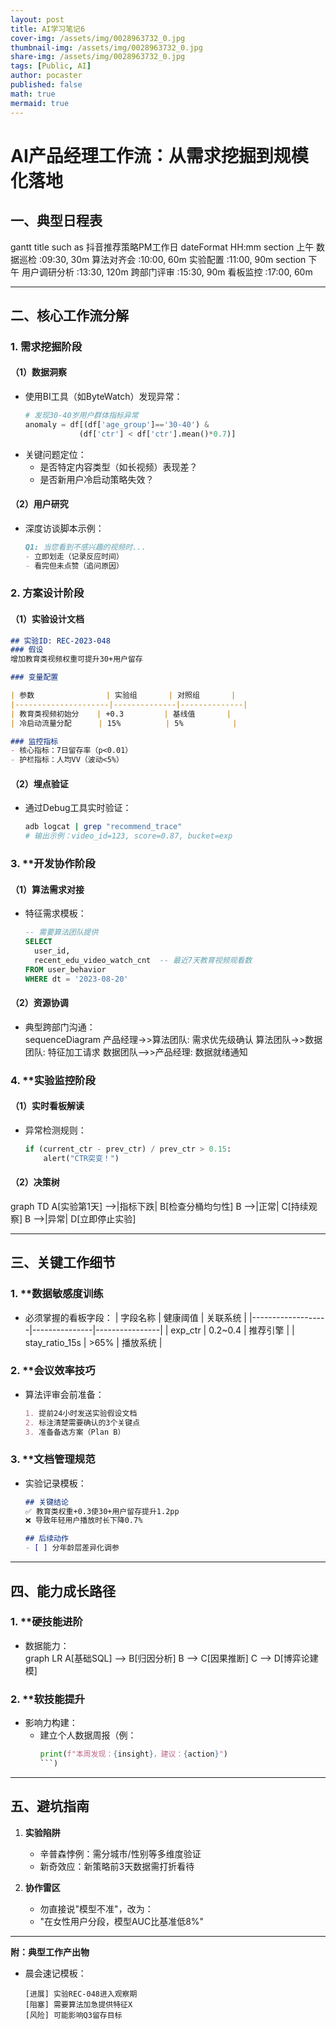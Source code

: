 ```yaml
---
layout: post
title: AI学习笔记6
cover-img: /assets/img/0028963732_0.jpg
thumbnail-img: /assets/img/0028963732_0.jpg
share-img: /assets/img/0028963732_0.jpg
tags: [Public, AI]
author: pocaster
published: false
math: true
mermaid: true
---
```


# AI产品经理工作流：从需求挖掘到规模化落地

## 一、典型日程表
<div class="mermaid">
gantt
    title such as 抖音推荐策略PM工作日
    dateFormat  HH:mm
    section 上午
    数据巡检        :09:30, 30m
    算法对齐会      :10:00, 60m
    实验配置       :11:00, 90m
    section 下午
    用户调研分析    :13:30, 120m
    跨部门评审      :15:30, 90m
    看板监控       :17:00, 60m
</div>

---

## 二、核心工作流分解

### 1. **需求挖掘阶段**
#### （1）数据洞察
- 使用BI工具（如ByteWatch）发现异常：
  ```python
  # 发现30-40岁用户群体指标异常
  anomaly = df[(df['age_group']=='30-40') & 
              (df['ctr'] < df['ctr'].mean()*0.7)]
  ```
- 关键问题定位：
  - 是否特定内容类型（如长视频）表现差？
  - 是否新用户冷启动策略失效？

#### （2）用户研究
- 深度访谈脚本示例：
  ```markdown
  Q1: 当您看到不感兴趣的视频时...
  - 立即划走（记录反应时间）
  - 看完但未点赞（追问原因）
  ```

### 2. **方案设计阶段**
#### （1）实验设计文档
```markdown
## 实验ID: REC-2023-048
### 假设
增加教育类视频权重可提升30+用户留存

### 变量配置

| 参数                | 实验组       | 对照组       |
|---------------------|--------------|--------------|
| 教育类视频初始分    | +0.3         | 基线值       |
| 冷启动流量分配      | 15%          | 5%           |

### 监控指标
- 核心指标：7日留存率（p<0.01）
- 护栏指标：人均VV（波动<5%）
```

#### （2）埋点验证
- 通过Debug工具实时验证：
  ```bash
  adb logcat | grep "recommend_trace" 
  # 输出示例：video_id=123, score=0.87, bucket=exp
  ```

### 3. **开发协作阶段
#### （1）算法需求对接
- 特征需求模板：
  ```sql
  -- 需要算法团队提供
  SELECT 
    user_id,
    recent_edu_video_watch_cnt  -- 最近7天教育视频观看数
  FROM user_behavior 
  WHERE dt = '2023-08-20'
  ```

#### （2）资源协调
- 典型跨部门沟通：
  <div class="mermaid">
  sequenceDiagram
      产品经理->>算法团队: 需求优先级确认
      算法团队->>数据团队: 特征加工请求
      数据团队-->>产品经理: 数据就绪通知
  </div>

### 4. **实验监控阶段
#### （1）实时看板解读
- 异常检测规则：
  ```python
  if (current_ctr - prev_ctr) / prev_ctr > 0.15:
      alert("CTR突变！")
  ```

#### （2）决策树
<div class="mermaid">
graph TD
    A[实验第1天] -->|指标下跌| B[检查分桶均匀性]
    B -->|正常| C[持续观察]
    B -->|异常| D[立即停止实验]
</div>

---

## 三、关键工作细节

### 1. **数据敏感度训练
- 必须掌握的看板字段：
  | 字段名称          | 健康阈值      | 关联系统       |
  |-------------------|---------------|----------------|
  | exp_ctr           | 0.2~0.4       | 推荐引擎       |
  | stay_ratio_15s    | >65%          | 播放系统       |

### 2. **会议效率技巧
- 算法评审会前准备：
  ```markdown
  1. 提前24小时发送实验假设文档
  2. 标注清楚需要确认的3个关键点
  3. 准备备选方案（Plan B）
  ```

### 3. **文档管理规范
- 实验记录模板：
  ```markdown
  ## 关键结论
  ✅ 教育类权重+0.3使30+用户留存提升1.2pp
  ❌ 导致年轻用户播放时长下降0.7%

  ## 后续动作
  - [ ] 分年龄层差异化调参
  ```

---

## 四、能力成长路径

### 1. **硬技能进阶
- 数据能力：
  <div class="mermaid">
  graph LR
      A[基础SQL] --> B[归因分析]
      B --> C[因果推断]
      C --> D[博弈论建模]
  </div>

### 2. **软技能提升
- 影响力构建：
  - 建立个人数据周报（例：
    ```python
    print(f"本周发现：{insight}，建议：{action}")
    ```)

---

## 五、避坑指南

1. **实验陷阱**
   - 辛普森悖例：需分城市/性别等多维度验证
   - 新奇效应：新策略前3天数据需打折看待

2. **协作雷区**
   - 勿直接说"模型不准"，改为：
   - "在女性用户分段，模型AUC比基准低8%"

---

**附：典型工作产出物**
- 晨会速记模板：
  ```
  [进展] 实验REC-048进入观察期
  [阻塞] 需要算法加急提供特征X
  [风险] 可能影响Q3留存目标
  ```
